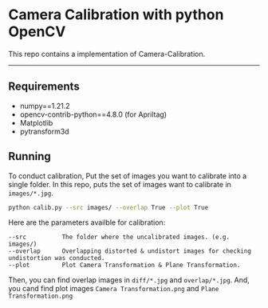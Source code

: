 # Camera Calibration with python OpenCV

<!-- TOC -->


This repo contains a implementation of Camera-Calibration.
***
## Requirements

- numpy==1.21.2
- opencv-contrib-python==4.8.0 (for Apriltag)
- Matplotlib
- pytransform3d


## Running
To conduct calibration, Put the set of images you want to calibrate into a single folder.
In this repo, puts the set of images want to calibrate in `images/*.jpg`.

```bash
python calib.py --src images/ --overlap True --plot True
```

Here are the parameters availble for calibration:
```
--src          The folder where the uncalibrated images. (e.g. images/)
--overlap      Overlapping distorted & undistort images for checking undistortion was conducted.
--plot         Plot Camera Transformation & Plane Transformation.
```


Then, you can find overlap images in `diff/*.jpg` and `overlap/*.jpg`.
And, you cand find plot images `Camera Transformation.png` and `Plane Transformation.png`
